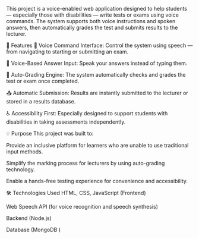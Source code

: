 This project is a voice-enabled web application designed to help students — especially those with disabilities — write tests or exams using voice commands. The system supports both voice instructions and spoken answers, then automatically grades the test and submits results to the lecturer.


🚀 Features
🎤 Voice Command Interface: Control the system using speech — from navigating to starting or submitting an exam.

📝 Voice-Based Answer Input: Speak your answers instead of typing them.

🤖 Auto-Grading Engine: The system automatically checks and grades the test or exam once completed.

📤 Automatic Submission: Results are instantly submitted to the lecturer or stored in a results database.

♿ Accessibility First: Especially designed to support students with disabilities in taking assessments independently.


💡 Purpose
This project was built to:

Provide an inclusive platform for learners who are unable to use traditional input methods.

Simplify the marking process for lecturers by using auto-grading technology.

Enable a hands-free testing experience for convenience and accessibility.



🛠️ Technologies Used
HTML, CSS, JavaScript (Frontend)

Web Speech API (for voice recognition and speech synthesis)

Backend (Node.js)

Database (MongoDB )
